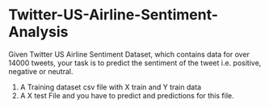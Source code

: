 # Twitter-US-Airline-Sentiment-Analysis
Given Twitter US Airline Sentiment Dataset, which contains data for over 14000 tweets, your task is to predict the sentiment of the tweet i.e. positive, negative or neutral.
1. A Training dataset csv file with X train and Y train data
2. A X test File and you have to predict and predictions for this file.
